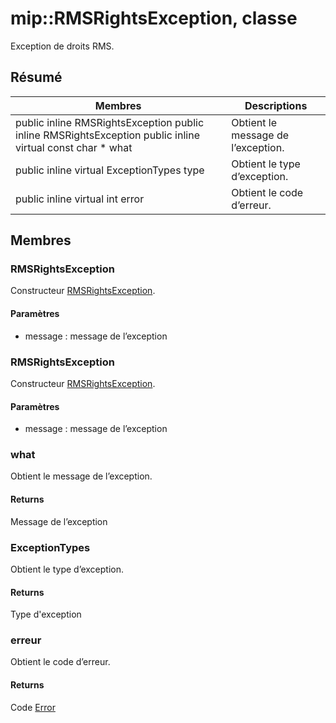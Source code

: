# <a name="class-miprmsrightsexception"></a>mip::RMSRightsException, classe 
Exception de droits RMS.
## <a name="summary"></a>Résumé
 Membres                        | Descriptions                                
--------------------------------|---------------------------------------------
public inline  RMSRightsException public inline  RMSRightsException public inline virtual const char * what | Obtient le message de l’exception.
public inline virtual ExceptionTypes type | Obtient le type d’exception.
public inline virtual int error | Obtient le code d’erreur.
## <a name="members"></a>Membres
### <a name="rmsrightsexception"></a>RMSRightsException
Constructeur [RMSRightsException](#classmip_1_1_r_m_s_rights_exception).
#### <a name="parameters"></a>Paramètres
* message : message de l’exception
### <a name="rmsrightsexception"></a>RMSRightsException
Constructeur [RMSRightsException](#classmip_1_1_r_m_s_rights_exception).
#### <a name="parameters"></a>Paramètres
* message : message de l’exception
### <a name="what"></a>what
Obtient le message de l’exception.
#### <a name="returns"></a>Returns
Message de l’exception
### <a name="exceptiontypes"></a>ExceptionTypes
Obtient le type d’exception.
#### <a name="returns"></a>Returns
Type d'exception
### <a name="error"></a>erreur
Obtient le code d’erreur.
#### <a name="returns"></a>Returns
Code [Error](#classmip_1_1_error)